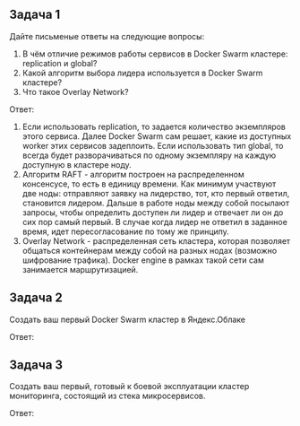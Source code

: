 Задача 1
-------------------
Дайте письменые ответы на следующие вопросы:

1) В чём отличие режимов работы сервисов в Docker Swarm кластере: replication и global?
2) Какой алгоритм выбора лидера используется в Docker Swarm кластере?
3) Что такое Overlay Network?

Ответ: 
1) Если использовать replication, то задается количество экземпляров этого сервиса. Далее Docker Swarm сам решает, какие из доступных worker этих сервисов задеплоить. Если использовать тип global, то всегда будет разворачиваться по одному экземпляру на каждую доступную в кластере ноду.
2) Алгоритм RAFT - алгоритм построен на распределенном консенсусе, то есть в единицу времени. Как минимум участвуют две ноды: отправляют заявку на лидерство, тот, кто первый ответил, становится лидером. Дальше в работе ноды между собой посылают запросы, чтобы определить доступен ли лидер и отвечает ли он до сих пор самый первый. В случае когда лидер не ответил в заданное время, идет пересогласование по тому же принципу. 
3) Overlay Network - распределенная сеть кластера, которая позволяет общаться контейнерам между собой на разных нодах (возможно шифрование трафика). Docker engine в рамках такой сети сам занимается маршрутизацией.

Задача 2
--------------
Создать ваш первый Docker Swarm кластер в Яндекс.Облаке

Ответ:



Задача 3
-------------------
Создать ваш первый, готовый к боевой эксплуатации кластер мониторинга, состоящий из стека микросервисов.

Ответ:
